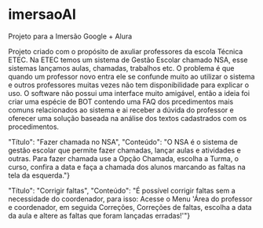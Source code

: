 # imersaoAI
Projeto para a Imersão Google + Alura

Projeto criado com o propósito de axuliar professores da escola Técnica ETEC. Na ETEC temos um sistema de Gestão Escolar chamado NSA, esse sistemas lançamos aulas, chamadas, trabalhos etc. O problema é que quando um professor novo entra ele se confunde muito ao utilizar o sistema e outros professores muitas vezes não tem disponibilidade para explicar o uso. O software não possui uma interface muito amigável, então a ideia foi criar uma espécie de BOT contendo uma FAQ dos prcedimentos mais comuns relacionados ao sistema e ai receber a dúvida do professor e oferecer uma solução baseada na análise dos textos cadastrados com os procedimentos.


  "Título": "Fazer chamada no NSA",
      "Conteúdo": "O NSA é o sistema de gestão escolar que permite fazer chamadas, lançar aulas e atividades e outras. Para fazer chamada use a Opção Chamada, escolha a Turma, o curso, confira a data e faça a chamada dos alunos marcando as faltas na tela da esquerda."}
    
  "Título": "Corrigir faltas",
    "Conteúdo": "É possível corrigir faltas sem a necessidade do coordenador, para isso: Acesse o Menu 'Área do professor e coordenador, em seguida Correções, Correções de faltas, escolha a data da aula e altere as faltas que foram lançadas erradas!'"}


